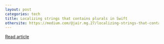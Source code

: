 ```yaml
---
layout: post
categories: tech
title: Localizing strings that contains plurals in Swift
othersite: https://medium.com/@jair.mg.27/localizing-strings-that-contains-plurals-in-swift-873e6acd5dbc
---
```

<a href="{{page.othersite}}">Read article</a>